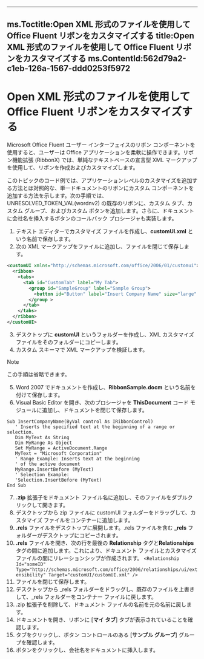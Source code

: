 

---
ms.Toctitle:Open XML 形式のファイルを使用して Office Fluent リボンをカスタマイズする
title:Open XML 形式のファイルを使用して Office Fluent リボンをカスタマイズする
ms.ContentId:562d79a2-c1eb-126a-1567-ddd0253f5972
---
# Open XML 形式のファイルを使用して Office Fluent リボンをカスタマイズする




Microsoft Office Fluent ユーザー インターフェイスのリボン コンポーネントを使用すると、ユーザーは Office アプリケーションを柔軟に操作できます。リボン機能拡張 (RibbonX) では、単純なテキストベースの宣言型 XML マークアップを使用して、リボンを作成およびカスタマイズします。  



このトピックのコード例では、アプリケーションレベルのカスタマイズを追加する方法とは対照的な、単一ドキュメントのリボンにカスタム コンポーネントを追加する方法を示します。次の手順では、UNRESOLVED_TOKEN_VAL(wordnv2) の既存のリボンに、カスタム タブ、カスタム グループ、およびカスタム ボタンを追加します。さらに、ドキュメントに会社名を挿入するボタンのコールバック プロシージャも実装します。  

1. テキスト エディターでカスタマイズ ファイルを作成し、**customUI.xml** という名前で保存します。
2. 次の XML マークアップをファイルに追加し、ファイルを閉じて保存します。 

```xml
<customUI xmlns="http://schemas.microsoft.com/office/2006/01/customui"> 
  <ribbon> 
    <tabs> 
      <tab id="CustomTab" label="My Tab"> 
        <group id="SampleGroup" label="Sample Group"> 
          <button id="Button" label="Insert Company Name" size="large" onAction="ThisDocument.InsertCompanyName" /> 
        </group > 
      </tab> 
    </tabs> 
  </ribbon> 
</customUI> 

```

3. デスクトップに **customUI** というフォルダーを作成し、XML カスタマイズ ファイルをそのフォルダーにコピーします。
4. カスタム スキーマで XML マークアップを検証します。 

>[!NOTE]
>この手順は省略できます。


5. Word 2007 でドキュメントを作成し、**RibbonSample.docm** という名前を付けて保存します。
6.  Visual Basic Editor を開き、次のプロシージャを **ThisDocument** コード モジュールに追加し、ドキュメントを閉じて保存します。 

```vba
Sub InsertCompanyName(ByVal control As IRibbonControl) 
   ' Inserts the specified text at the beginning of a range or selection. 
   Dim MyText As String 
   Dim MyRange As Object 
   Set MyRange = ActiveDocument.Range 
   MyText = "Microsoft Corporation" 
   ' Range Example: Inserts text at the beginning 
   ' of the active document 
   MyRange.InsertBefore (MyText) 
   ' Selection Example: 
   'Selection.InsertBefore (MyText) 
End Sub 

```

7. **.zip** 拡張子をドキュメント ファイル名に追加し、そのファイルをダブルクリックして開きます。
8. デスクトップから zip ファイルに customUI フォルダーをドラッグして、カスタマイズ ファイルをコンテナーに追加します。
9. **.rels** ファイルをデスクトップに展開します。.rels ファイルを含む **_rels** フォルダーがデスクトップにコピーされます。
10. **.rels** ファイルを開き、次の行を最後の **Relationship** タグと**Relationships** タグの間に追加します。これにより、ドキュメント ファイルとカスタマイズ ファイルの間にリレーションシップが作成されます。 `<Relationship Id="someID" Type="http://schemas.microsoft.com/office/2006/relationships/ui/extensibility" Target="customUI/customUI.xml" />`
11. ファイルを閉じて保存します。
12. デスクトップから _rels フォルダーをドラッグし、既存のファイルを上書きして、_rels フォルダーをコンテナー ファイルに戻します。
13. .zip 拡張子を削除して、ドキュメント ファイルの名前を元の名前に戻します。
14. ドキュメントを開き、リボンに [**マイ タブ**] タブが表示されていることを確認します。
15. タブをクリックし、ボタン コントロールのある [**サンプル グループ**] グループを確認します。
16. ボタンをクリックし、会社名をドキュメントに挿入します。







